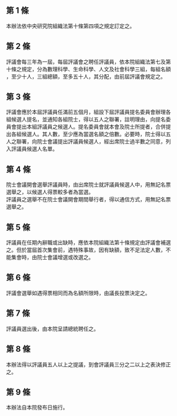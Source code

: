 第 1 條
-------
本辦法依中央研究院組織法第十條第四項之規定訂定之。

第 2 條
-------
評議會每三年為一屆，每屆評議會之聘任評議員，依本院組織法第七及第  
十條之規定，分為數理科學、生命科學、人文及社會科學三組，每組名額  
，至少十人，三組總額，至多五十人，其分配，由前屆評議會規定之。

第 3 條
-------
評議會應於本屆評議員任滿前五個月，組設下屆評議員提名委員會辦理各  
組候選人提名，並通知各組院士，得以五人之聯署，註明理由，向提名委  
員會提出本組評議員之候選人。提名委員會就本會及院士所提者，合併提  
出各組候選人。其人數，至少應為當選名額之倍數。必要時，院士得以五  
人之聯署，向院士會議提出評議員候選人，經出席院士過半數之同意，列  
入評議員候選人名單。

第 4 條
-------
院士會議開會選舉評議員時，由出席院士就評議員候選人中，用無記名票  
選舉之，以候選人得票較多者為當選。  
評議員之選舉不在院士會議開會期間舉行者，得以通信方式，用無記名票  
選舉之。

第 5 條
-------
評議員在任期內辭職或出缺時，應依本院組織法第十條規定由評議會補選  
之。但於當屆首次集會前，遇特殊事故，因有缺額，致不足法定人數，不  
能集會時，由院士會議增選或改選之。

第 6 條
-------
評議會選舉如遇得票相同而為名額所限時，由議長投票決定之。

第 7 條
-------
評議員選出後，由本院呈請總統聘任之。

第 8 條
-------
本辦法得以評議員五人以上之提議，到會評議員三分之二以上之表決修正  
之。

第 9 條
-------
本辦法自本院發布日施行。

